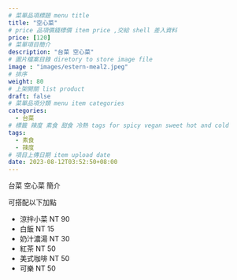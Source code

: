 ```yaml
---
# 菜單品項標題 menu title 
title: "空心菜"
# price 品項價錢標價 item price ,交給 shell 差入資料
price: [120] 
# 菜單項目簡介 
description: "台菜 空心菜"
# 圖片檔案目錄 diretory to store image file
image : "images/estern-meal2.jpeg"
# 排序
weight: 80 
# 上架開關 list product 
draft: false
# 菜單品項分類 menu item categories 
categories:
  - 台菜
# 標籤 辣度 素食 甜食 冷熱 tags for spicy vegan sweet hot and cold 
tags:
  - 素食
  - 辣度
# 項目上傳日期 item upload date 
date: 2023-08-12T03:52:50+08:00
---
```


台菜 空心菜 簡介

可搭配以下加點

- 涼拌小菜  NT 90
- 白飯 NT 15
- 奶汁濃湯 NT 30
- 紅茶  NT 50
- 美式咖啡 NT 50
- 可樂 NT 50
